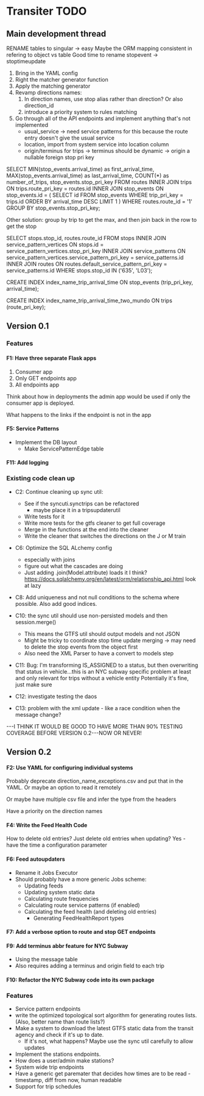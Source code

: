 # Transiter TODO

## Main development thread

RENAME tables to singular -> easy
Maybe the ORM mapping consistent in refering to object vs table
Good time to rename stopevent -> stoptimeupdate


1. Bring in the YAML config
1. Right the matcher generator function
1. Apply the matching generator
1. Revamp directions names:
    1. In direction names, use stop alias rather than direction? Or also direction_id
    1. introduce a priority system to rules matching
1. Go through all of the API endpoints and implement anything that's
    not implemented
    - usual_service -> need service patterns for this
        because the route entry doesn't give the usual service
    - location, import from system service into location column
    - origin/terminus for trips 
        -> terminus should be dynamic
        -> origin a nullable foreign stop pri key





SELECT 
    MIN(stop_events.arrival_time) as first_arrival_time,
    MAX(stop_events.arrival_time) as last_arrival_time,
    COUNT(*) as number_of_trips,
    stop_events.stop_pri_key
FROM routes
INNER JOIN trips
    ON trips.route_pri_key = routes.id
INNER JOIN stop_events 
    ON stop_events.id = (
        SELECT id 
        FROM stop_events
        WHERE trip_pri_key = trips.id
        ORDER BY arrival_time DESC
        LIMIT 1
    )
WHERE routes.route_id = '1'
GROUP BY stop_events.stop_pri_key;





Other solution: group by trip to get the max, and then join back in the
    row to get the stop


SELECT stops.stop_id, routes.route_id
FROM stops
INNER JOIN service_pattern_vertices
    ON stops.id = service_pattern_vertices.stop_pri_key
INNER JOIN service_patterns
    ON service_pattern_vertices.service_pattern_pri_key = service_patterns.id
INNER JOIN routes
    ON routes.default_service_pattern_pri_key = service_patterns.id
WHERE stops.stop_id IN ('635', 'L03');



CREATE INDEX index_name_trip_arrival_time
ON stop_events (trip_pri_key, arrival_time);



CREATE INDEX index_name_trip_arrival_time_two_mundo
ON trips (route_pri_key);





## Version 0.1
    
### Features

#### F1: Have three separate Flask apps
1. Consumer app
2. Only GET endpoints app
3. All endpoints app

Think about how in deployments the admin app would be used
if only the consumer app is deployed.

What happens to the links if the endpoint is not in the app

#### F5: Service Patterns
- Implement the DB layout
    - Make ServicePatternEdge table
   


#### F11: Add logging



### Existing code clean up
- C2: Continue cleaning up sync util:
    - See if the syncuti.synctrips can be refactored
        - maybe place it in a tripsupdaterutil
    - Write tests for it
    - Write more tests for the gtfs cleaner to get full coverage
    - Merge in the functions at the end into the cleaner
    - Write the cleaner that switches the directions on the J or M train
- C6: Optimize the SQL ALchemy config
    - especially with joins
    - figure out what the cascades are doing
    - Just adding .join(Model.attribute) loads it I think?
    https://docs.sqlalchemy.org/en/latest/orm/relationship_api.html
    look at lazy
- C8: Add uniqueness and not null conditions to the schema
    where possible. Also add good indices.
- C10: the sync util should use non-persisted models and then session.merge()
    - This means the GTFS util should output models and not JSON
    - Might be tricky to coordinate stop time update merging -> may need to 
        delete the stop events from the object first
    - Also need the XML Parser to have a convert to models step
  

- C11:
Bug: I'm transforming IS_ASSIGNED to a status, 
    but then overwriting that status in vehicle...this is an NYC subway specific
    problem at least and only relevant for trips without a vehicle entity
    Potentially it's fine, just make sure
- C12:
    investigate testing the daos
- C13:
    problem with the xml update - like a race condition when the message change?




---I THINK IT WOULD BE GOOD TO HAVE MORE THAN 90% TESTING COVERAGE
BEFORE VERSION 0.2---NOW OR NEVER!


## Version 0.2


#### F2: Use YAML for configuring individual systems
Probably deprecate direction_name_exceptions.csv and put that in the
YAML. Or maybe an option to read it remotely

Or maybe have multiple csv file and infer the type from the headers
 
Have a priority on the direction names 


#### F4: Write the Feed Health Code
How to delete old entries?
Just delete old entries when updating?
Yes - have the time a configuration parameter

#### F6: Feed autoupdaters
- Rename it Jobs Executor   
- Should probably have a more generic Jobs scheme:
    - Updating feeds
    - Updating system static data
    - Calculating route frequencies
    - Calculating route service patterns (if enabled)
    - Calculating the feed health (and deleting old entries)
        - Generating FeedHealthReport types
    
#### F7: Add a verbose option to route and stop GET endpoints

#### F9: Add terminus abbr feature for NYC Subway
- Using the message table
- Also requires adding a terminus and origin field to each trip

#### F10: Refactor the NYC Subway code into its own package
   
### Features
- Service pattern endpoints 
- write the optimized topological 
sort algorithm for generating routes lists.
    (Also, better name than route lists?)
- Make a system to download the latest GTFS static data 
    from the transit agency
    and check if it's up to date.
    - If it's not, what happens? 
    Maybe use the sync util carefully to allow updates
- Implement the stations endpoints.
- How does a user/admin make stations?
- System wide trip endpoints
- Have a generic get paremater that decides how times are to be read -
    timestamp, diff from now, human readable
- Support for trip schedules


    
